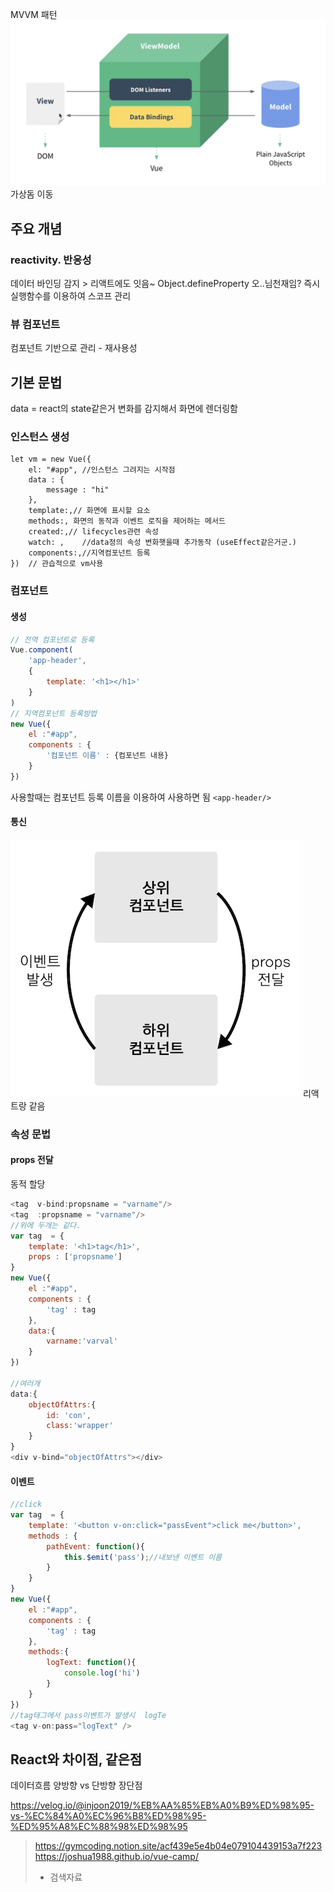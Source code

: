 
MVVM 패턴
![300](assets/vue-20240627101400036.png)
가상돔 이동

## 주요 개념
### reactivity. 반응성
데이터 바인딩 감지 > 리액트에도 잇음~
Object.defineProperty
오..님천재임? 
즉시실행함수를 이용하여 스코프 관리

### 뷰 컴포넌트
컴포넌트 기반으로 관리 - 재사용성
## 기본 문법
data = react의 state같은거
변화를 감지해서 화면에 렌더링함
### 인스턴스 생성
```JS
let vm = new Vue({
	el: "#app", //인스턴스 그려지는 시작점
	data : {
		message : "hi"
	},
	template:,// 화면에 표시할 요소
	methods:, 화면의 동작과 이벤트 로직을 제어하는 메서드
	created:,// lifecycles관련 속성
	watch: , 	//data정의 속성 변화햇을때 추가동작 (useEffect같은거군.)
	components:,//지역컴포넌트 등록
})  // 관습적으로 vm사용 
```

### 컴포넌트
####  생성
```js
// 전역 컴포넌트로 등록
Vue.component(
	'app-header',
	{
		template: '<h1></h1>'
	}
)
// 지역컴포넌트 등록방법
new Vue({
	el :"#app",
	components : {
		'컴포넌트 이름' : {컴포넌트 내용}
	}
})

```
사용할때는 컴포넌트 등록 이름을 이용하여 사용하면 됨
`<app-header/>` 
#### 통신
![300](assets/vue_정리-20240627140705844.png)
리액트랑 같음

### 속성 문법
#### props 전달
동적 할당
```js 
<tag  v-bind:propsname = "varname"/>
<tag  :propsname = "varname"/>
//위에 두개는 같다.
var tag  = {
	template: '<h1>tag</h1>',
	props : ['propsname']
}
new Vue({
	el :"#app",
	components : {
		'tag' : tag
	},
	data:{
		varname:'varval'
	}
})

//여러개
data:{
	objectOfAttrs:{
		id: 'con',
		class:'wrapper'
	}
}
<div v-bind="objectOfAttrs"></div>

```

#### 이벤트
```js
//click
var tag  = {
	template: '<button v-on:click="passEvent">click me</button>',
	methods : {
		pathEvent: function(){
			this.$emit('pass');//내보낸 이벤트 이름
		}
	}
}
new Vue({
	el :"#app",
	components : {
		'tag' : tag
	},
	methods:{
		logText: function(){
			console.log('hi')
		}
	}
})
//tag태그에서 pass이벤트가 발생시  logTe
<tag v-on:pass="logText" />
```
## React와 차이점, 같은점

데이터흐름 양방향 vs 단방향
장단점

https://velog.io/@injoon2019/%EB%AA%85%EB%A0%B9%ED%98%95-vs-%EC%84%A0%EC%96%B8%ED%98%95-%ED%95%A8%EC%88%98%ED%98%95




>https://gymcoding.notion.site/acf439e5e4b04e079104439153a7f223
>https://joshua1988.github.io/vue-camp/
>+ 검색자료